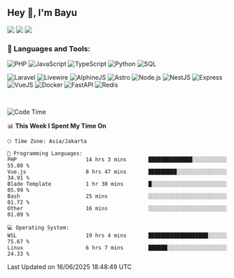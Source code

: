 ## Hey 👋, I'm Bayu 

<a href="mailto:bayurifkialgh@gmail.com" target="_blank"><img src="https://img.shields.io/badge/-Gmail-red?style=flat&logo=Gmail&logoColor=white"/></a>
<a href="https://t.me/bayurifkialgh" target="_blank"><img src="https://img.shields.io/badge/-Telegram-0077B5?style=flat&logo=Telegram&logoColor=white"/></a>
<a href="https://projects.co.id/public/browse_users/view/8d311e/bayurifkialgh" target="_blank"><img src="https://img.shields.io/badge/project.co.id-orange"/></a>


### 🔨 Languages and Tools:

![PHP](https://img.shields.io/badge/-PHP-000?&logo=PHP)
![JavaScript](https://img.shields.io/badge/-JavaScript-000?&logo=JavaScript)
![TypeScript](https://img.shields.io/badge/-TypeScript-000?&logo=TypeScript)
![Python](https://img.shields.io/badge/-Python-000?&logo=Python)
![SQL](https://img.shields.io/badge/-SQL-000?&logo=MySQL)

![Laravel](https://img.shields.io/badge/-Laravel-000?&logo=Laravel)
![Livewire](https://img.shields.io/badge/-Livewire-000?&logo=Livewire&logoColor=red)
![AlphineJS](https://img.shields.io/badge/-AlphineJS-000?&logo=alphine.js)
![Astro](https://img.shields.io/badge/-Astro-000?&logo=astro)
![Node.js](https://img.shields.io/badge/-Node.js-000?&logo=node.js)
![NestJS](https://img.shields.io/badge/-NestJS-000?&logo=nestjs&logoColor=red)
![Express](https://img.shields.io/badge/-Express.js-000?&logo=express.js)
![VueJS](https://img.shields.io/badge/-VueJS-000?&logo=vue.js)
![Docker](https://img.shields.io/badge/-Docker-000?&logo=Docker)
![FastAPI](https://img.shields.io/badge/-FastAPI-000?&logo=FastAPI)
![Redis](https://img.shields.io/badge/-Redis-000?&logo=Redis)

<br />

<!--START_SECTION:waka-->
![Code Time](http://img.shields.io/badge/Code%20Time-953%20hrs%208%20mins-blue)

📊 **This Week I Spent My Time On** 

```text
🕑︎ Time Zone: Asia/Jakarta

💬 Programming Languages: 
PHP                      14 hrs 3 mins       ██████████████░░░░░░░░░░░   55.80 % 
Vue.js                   8 hrs 47 mins       █████████░░░░░░░░░░░░░░░░   34.91 % 
Blade Template           1 hr 30 mins        █░░░░░░░░░░░░░░░░░░░░░░░░   05.99 % 
Bash                     25 mins             ░░░░░░░░░░░░░░░░░░░░░░░░░   01.72 % 
Other                    16 mins             ░░░░░░░░░░░░░░░░░░░░░░░░░   01.09 % 

💻 Operating System: 
WSL                      19 hrs 4 mins       ███████████████████░░░░░░   75.67 % 
Linux                    6 hrs 7 mins        ██████░░░░░░░░░░░░░░░░░░░   24.33 % 
```


 Last Updated on 16/06/2025 18:48:49 UTC
<!--END_SECTION:waka-->
